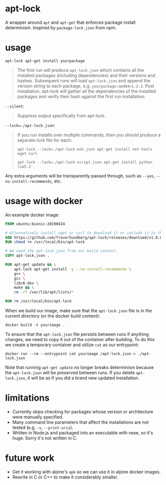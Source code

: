 # apt-lock
A wrapper around `apt` and `apt-get` that enforces package install determinism. Inspired by `package-lock.json` from npm.

# usage
`apt-lock apt-get install yourpackage`

>The first run will produce `apt-lock.json` which contains all the installed packages (including dependencies) and their versions and hashes. Subsequent runs will load `apt-lock.json` and append the version string to each package, e.g. `yourpackage:amd64=1.2.3`. Post installation, apt-lock will gather all the dependencies of the installed packages and verify their hash against the first run installation.

`--silent`:

>Suppress output specifically from apt-lock.

`--lock=./apt-lock.json`:

>If you run installs over multiple commands, then you should produce a separate lock file for each:
>
>`apt-lock --lock=./apt-lock-net.json apt-get install net-tools wget curl`
>
>`apt-lock --lock=./apt-lock-script.json apt-get install python lua5.3`

Any extra arguments will be transparently passed through, such as `--yes`, `--no-install-recommends`, etc.

# usage with docker
An example docker image:
```dockerfile
FROM ubuntu:bionic-20190424

# Alternatively install wget or curl to download it or include it in the docker build context.
ADD https://github.com/TrevorSundberg/apt-lock/releases/download/v1.0.0/apt-lock-x64 /usr/local/bin/apt-lock
RUN chmod +x /usr/local/bin/apt-lock

# We need the apt-lock.json from our build context.
COPY apt-lock.json .

RUN apt-get update && \
    apt-lock apt-get install -y --no-install-recommends \
    g++ \
    gcc \
    libc6-dev \
    make && \
    rm -rf /var/lib/apt/lists/*

RUN rm /usr/local/bin/apt-lock
```

When we build our image, make sure that the `apt-lock.json` file is in the current directory (or the docker build context):

`docker build -t yourimage .`

To ensure that the `apt-lock.json` file persists between runs if anything changes, we need to copy it out of the container after building. To do this we create a temporary container and utilize `cat` as our entrypoint:

`docker run --rm --entrypoint cat yourimage /apt-lock.json > ./apt-lock.json`

Note that running `apt-get update` no longer breaks determinism because the `apt-lock.json` will be preserved between runs. If you delete `apt-lock.json`, it will be as if you did a brand new updated installation.

# limitations
- Currently skips checking for packages whose version or architecture were manually specified.
- Many command line parameters that affect the installations are not tested (e.g. `-s`, `--print-uris`).
- Written in Node.js and packaged into an executable with nexe, so it's huge. Sorry it's not written in C.

# future work
- Get it working with alpine's `apk` so we can use it in alpine docker images.
- Rewrite in C or C++ to make it considerably smaller.
